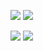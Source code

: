 
<!-- <img src = "https://github-readme-stats-6gxm-54otvuotd-archfx.vercel.app/api?username=Archfx&count_private=true&show_icons=true&theme=transparent&hide=contribs&hide_border=true&title_color=855AA&text_color=868585&icon_color=23B614" width ="480" /> <img src = "https://github-readme-stats-6gxm-54otvuotd-archfx.vercel.app/api/top-langs/?username=Archfx&layout=compact&theme=transparent&hide_border=true&count_private=true&langs_count=6&hide=tex&title_color=855AA&text_color=868585&icon_color=868585,html" width ="350" /> -->

![](https://raw.githubusercontent.com/Archfx/github-stats/4a71c2d23e2080393c9b232635c6f887faccf6b9/generated/overview.svg?token=AFJQBZOFHR2H6ZVZMSRIIMDD5ERPG#gh-dark-mode-only)
![](https://raw.githubusercontent.com/Archfx/github-stats/4a71c2d23e2080393c9b232635c6f887faccf6b9/generated/overview.svg?token=AFJQBZOFHR2H6ZVZMSRIIMDD5ERPG#gh-light-mode-only)

![](https://raw.githubusercontent.com/Archfx/github-stats/master/generated/languages.svg#gh-dark-mode-only)
![](https://raw.githubusercontent.com/Archfx/github-stats/master/generated/languages.svg#gh-light-mode-only)
